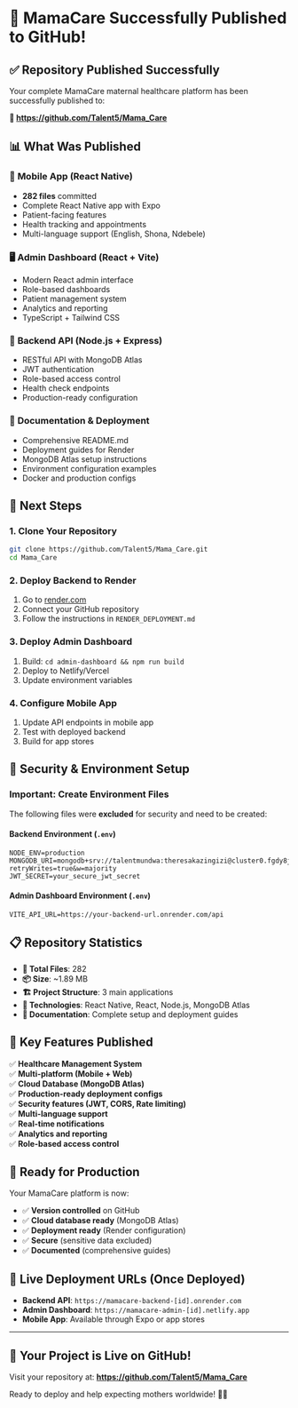 # 🎉 MamaCare Successfully Published to GitHub!

## ✅ Repository Published Successfully

Your complete MamaCare maternal healthcare platform has been successfully published to:

**🔗 https://github.com/Talent5/Mama_Care**

## 📊 What Was Published

### 📱 **Mobile App (React Native)**
- **282 files** committed
- Complete React Native app with Expo
- Patient-facing features
- Health tracking and appointments
- Multi-language support (English, Shona, Ndebele)

### 🖥️ **Admin Dashboard (React + Vite)**
- Modern React admin interface
- Role-based dashboards
- Patient management system
- Analytics and reporting
- TypeScript + Tailwind CSS

### 🔧 **Backend API (Node.js + Express)**
- RESTful API with MongoDB Atlas
- JWT authentication
- Role-based access control
- Health check endpoints
- Production-ready configuration

### 📄 **Documentation & Deployment**
- Comprehensive README.md
- Deployment guides for Render
- MongoDB Atlas setup instructions
- Environment configuration examples
- Docker and production configs

## 🚀 Next Steps

### 1. **Clone Your Repository**
```bash
git clone https://github.com/Talent5/Mama_Care.git
cd Mama_Care
```

### 2. **Deploy Backend to Render**
1. Go to [render.com](https://render.com)
2. Connect your GitHub repository
3. Follow the instructions in `RENDER_DEPLOYMENT.md`

### 3. **Deploy Admin Dashboard**
1. Build: `cd admin-dashboard && npm run build`
2. Deploy to Netlify/Vercel
3. Update environment variables

### 4. **Configure Mobile App**
1. Update API endpoints in mobile app
2. Test with deployed backend
3. Build for app stores

## 🔐 Security & Environment Setup

### **Important**: Create Environment Files
The following files were **excluded** for security and need to be created:

#### Backend Environment (`.env`)
```env
NODE_ENV=production
MONGODB_URI=mongodb+srv://talentmundwa:theresakazingizi@cluster0.fgdy8jz.mongodb.net/mamacare?retryWrites=true&w=majority
JWT_SECRET=your_secure_jwt_secret
```

#### Admin Dashboard Environment (`.env`)
```env
VITE_API_URL=https://your-backend-url.onrender.com/api
```

## 📋 Repository Statistics

- **📁 Total Files**: 282
- **📦 Size**: ~1.89 MB
- **🏗️ Project Structure**: 3 main applications
- **🔧 Technologies**: React Native, React, Node.js, MongoDB Atlas
- **📝 Documentation**: Complete setup and deployment guides

## 🌟 Key Features Published

✅ **Healthcare Management System**  
✅ **Multi-platform (Mobile + Web)**  
✅ **Cloud Database (MongoDB Atlas)**  
✅ **Production-ready deployment configs**  
✅ **Security features (JWT, CORS, Rate limiting)**  
✅ **Multi-language support**  
✅ **Real-time notifications**  
✅ **Analytics and reporting**  
✅ **Role-based access control**  

## 📱 Ready for Production

Your MamaCare platform is now:
- ✅ **Version controlled** on GitHub
- ✅ **Cloud database ready** (MongoDB Atlas)
- ✅ **Deployment ready** (Render configuration)
- ✅ **Secure** (sensitive data excluded)
- ✅ **Documented** (comprehensive guides)

## 🚀 Live Deployment URLs (Once Deployed)

- **Backend API**: `https://mamacare-backend-[id].onrender.com`
- **Admin Dashboard**: `https://mamacare-admin-[id].netlify.app`
- **Mobile App**: Available through Expo or app stores

---

## 🎯 Your Project is Live on GitHub!

Visit your repository at: **https://github.com/Talent5/Mama_Care**

Ready to deploy and help expecting mothers worldwide! 🤱✨
